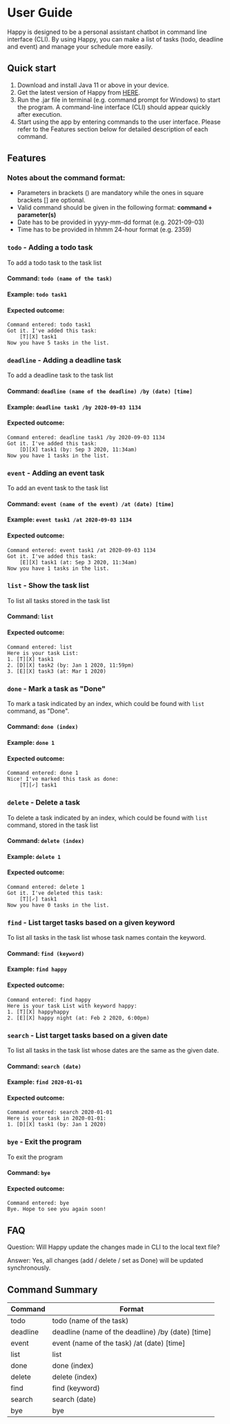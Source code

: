 # User Guide
Happy is designed to be a personal assistant chatbot in command line interface (CLI).
By using Happy, you can make a list of tasks (todo, deadline and event) and manage your schedule 
more easily.

## Quick start
1. Download and install Java 11 or above in your device.
2. Get the latest version of Happy from [HERE](https://github.com/NgManSing/ip).
3. Run the .jar file in terminal (e.g. command prompt for Windows) to start the program. A command-line interface (CLI) 
   should appear quickly after execution.
4. Start using the app by entering commands to the user interface. Please refer to the Features section below for 
   detailed description of each command.

## Features

### Notes about the command format:
- Parameters in brackets () are mandatory while the ones in square brackets [] are optional.
- Valid command should be given in the following format: __command + parameter(s)__
- Date has to be provided in yyyy-mm-dd format (e.g. 2021-09-03)
- Time has to be provided in hhmm 24-hour format (e.g. 2359)


### `todo` - Adding a todo task
To add a todo task to the task list
#### Command: `todo (name of the task)`
#### Example: `todo task1`
#### Expected outcome:
```
Command entered: todo task1
Got it. I've added this task:
    [T][X] task1
Now you have 5 tasks in the list.
```

### `deadline` - Adding a deadline task
To add a deadline task to the task list
#### Command: `deadline (name of the deadline) /by (date) [time]`
#### Example: `deadline task1 /by 2020-09-03 1134`
#### Expected outcome:
```
Command entered: deadline task1 /by 2020-09-03 1134
Got it. I've added this task:
	[D][X] task1 (by: Sep 3 2020, 11:34am)
Now you have 1 tasks in the list.
```

### `event` - Adding an event task
To add an event task to the task list
#### Command: `event (name of the event) /at (date) [time]`
#### Example: `event task1 /at 2020-09-03 1134`
#### Expected outcome:
```
Command entered: event task1 /at 2020-09-03 1134
Got it. I've added this task:
	[E][X] task1 (at: Sep 3 2020, 11:34am)
Now you have 1 tasks in the list.
```

### `list` - Show the task list
To list all tasks stored in the task list
#### Command: `list`
#### Expected outcome:
```
Command entered: list
Here is your task List:
1. [T][X] task1
2. [D][X] task2 (by: Jan 1 2020, 11:59pm)
3. [E][X] task3 (at: Mar 1 2020)
```

### `done` - Mark a task as "Done"
To mark a task indicated by an index, which could be found with `list` command, as "Done".
#### Command: `done (index)`
#### Example: `done 1`
#### Expected outcome:
```
Command entered: done 1
Nice! I've marked this task as done:
	[T][✓] task1
```

### `delete` - Delete a task
To delete a task indicated by an index, which could be found with `list` command, stored in the task list
#### Command: `delete (index)`
#### Example: `delete 1`
#### Expected outcome:
```
Command entered: delete 1
Got it. I've deleted this task:
	[T][✓] task1
Now you have 0 tasks in the list.
```

### `find` - List target tasks based on a given keyword
To list all tasks in the task list whose task names contain the keyword.
#### Command: `find (keyword)`
#### Example: `find happy`
#### Expected outcome:
```
Command entered: find happy
Here is your task List with keyword happy:
1. [T][X] happyhappy
2. [E][X] happy night (at: Feb 2 2020, 6:00pm)
```

### `search` - List target tasks based on a given date
To list all tasks in the task list whose dates are the same as the given date.
#### Command: `search (date)`
#### Example: `find 2020-01-01`
#### Expected outcome:
```
Command entered: search 2020-01-01
Here is your task in 2020-01-01:
1. [D][X] task1 (by: Jan 1 2020)
```

### `bye` - Exit the program
To exit the program
#### Command: `bye`
#### Expected outcome:
```
Command entered: bye
Bye. Hope to see you again soon!
```
## FAQ
Question: Will Happy update the changes made in CLI to the local text file?

Answer: Yes, all changes (add / delete / set as Done) will be updated synchronously.

## Command Summary

|Command|Format|
|---------|---------|
|todo|todo (name of the task)|
|deadline|deadline (name of the deadline) /by (date) [time]|
|event|event (name of the task) /at (date) [time]|
|list|list|
|done|done (index)|
|delete|delete (index)|
|find|find (keyword)|
|search|search (date)|
|bye|bye|
